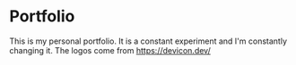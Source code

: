 # Portfolio

This is my personal portfolio. It is a constant experiment and I'm constantly changing it.
The logos come from https://devicon.dev/
